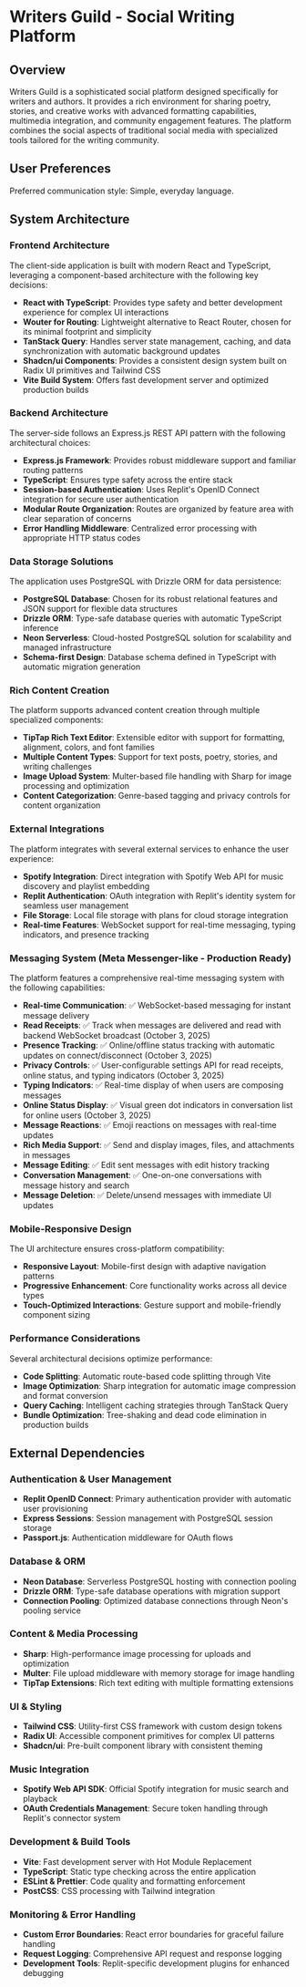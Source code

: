 # Writers Guild - Social Writing Platform

## Overview

Writers Guild is a sophisticated social platform designed specifically for writers and authors. It provides a rich environment for sharing poetry, stories, and creative works with advanced formatting capabilities, multimedia integration, and community engagement features. The platform combines the social aspects of traditional social media with specialized tools tailored for the writing community.

## User Preferences

Preferred communication style: Simple, everyday language.

## System Architecture

### Frontend Architecture
The client-side application is built with modern React and TypeScript, leveraging a component-based architecture with the following key decisions:

- **React with TypeScript**: Provides type safety and better development experience for complex UI interactions
- **Wouter for Routing**: Lightweight alternative to React Router, chosen for its minimal footprint and simplicity
- **TanStack Query**: Handles server state management, caching, and data synchronization with automatic background updates
- **Shadcn/ui Components**: Provides a consistent design system built on Radix UI primitives and Tailwind CSS
- **Vite Build System**: Offers fast development server and optimized production builds

### Backend Architecture
The server-side follows an Express.js REST API pattern with the following architectural choices:

- **Express.js Framework**: Provides robust middleware support and familiar routing patterns
- **TypeScript**: Ensures type safety across the entire stack
- **Session-based Authentication**: Uses Replit's OpenID Connect integration for secure user authentication
- **Modular Route Organization**: Routes are organized by feature area with clear separation of concerns
- **Error Handling Middleware**: Centralized error processing with appropriate HTTP status codes

### Data Storage Solutions
The application uses PostgreSQL with Drizzle ORM for data persistence:

- **PostgreSQL Database**: Chosen for its robust relational features and JSON support for flexible data structures
- **Drizzle ORM**: Type-safe database queries with automatic TypeScript inference
- **Neon Serverless**: Cloud-hosted PostgreSQL solution for scalability and managed infrastructure
- **Schema-first Design**: Database schema defined in TypeScript with automatic migration generation

### Rich Content Creation
The platform supports advanced content creation through multiple specialized components:

- **TipTap Rich Text Editor**: Extensible editor with support for formatting, alignment, colors, and font families
- **Multiple Content Types**: Support for text posts, poetry, stories, and writing challenges
- **Image Upload System**: Multer-based file handling with Sharp for image processing and optimization
- **Content Categorization**: Genre-based tagging and privacy controls for content organization

### External Integrations
The platform integrates with several external services to enhance the user experience:

- **Spotify Integration**: Direct integration with Spotify Web API for music discovery and playlist embedding
- **Replit Authentication**: OAuth integration with Replit's identity system for seamless user management
- **File Storage**: Local file storage with plans for cloud storage integration
- **Real-time Features**: WebSocket support for real-time messaging, typing indicators, and presence tracking

### Messaging System (Meta Messenger-like - Production Ready)
The platform features a comprehensive real-time messaging system with the following capabilities:

- **Real-time Communication**: ✅ WebSocket-based messaging for instant message delivery
- **Read Receipts**: ✅ Track when messages are delivered and read with backend WebSocket broadcast (October 3, 2025)
- **Presence Tracking**: ✅ Online/offline status tracking with automatic updates on connect/disconnect (October 3, 2025)
- **Privacy Controls**: ✅ User-configurable settings API for read receipts, online status, and typing indicators (October 3, 2025)
- **Typing Indicators**: ✅ Real-time display of when users are composing messages
- **Online Status Display**: ✅ Visual green dot indicators in conversation list for online users (October 3, 2025)
- **Message Reactions**: ✅ Emoji reactions on messages with real-time updates
- **Rich Media Support**: ✅ Send and display images, files, and attachments in messages
- **Message Editing**: ✅ Edit sent messages with edit history tracking
- **Conversation Management**: ✅ One-on-one conversations with message history and search
- **Message Deletion**: ✅ Delete/unsend messages with immediate UI updates

### Mobile-Responsive Design
The UI architecture ensures cross-platform compatibility:

- **Responsive Layout**: Mobile-first design with adaptive navigation patterns
- **Progressive Enhancement**: Core functionality works across all device types
- **Touch-Optimized Interactions**: Gesture support and mobile-friendly component sizing

### Performance Considerations
Several architectural decisions optimize performance:

- **Code Splitting**: Automatic route-based code splitting through Vite
- **Image Optimization**: Sharp integration for automatic image compression and format conversion
- **Query Caching**: Intelligent caching strategies through TanStack Query
- **Bundle Optimization**: Tree-shaking and dead code elimination in production builds

## External Dependencies

### Authentication & User Management
- **Replit OpenID Connect**: Primary authentication provider with automatic user provisioning
- **Express Sessions**: Session management with PostgreSQL session storage
- **Passport.js**: Authentication middleware for OAuth flows

### Database & ORM
- **Neon Database**: Serverless PostgreSQL hosting with connection pooling
- **Drizzle ORM**: Type-safe database operations with migration support
- **Connection Pooling**: Optimized database connections through Neon's pooling service

### Content & Media Processing
- **Sharp**: High-performance image processing for uploads and optimization
- **Multer**: File upload middleware with memory storage for image handling
- **TipTap Extensions**: Rich text editing with multiple formatting extensions

### UI & Styling
- **Tailwind CSS**: Utility-first CSS framework with custom design tokens
- **Radix UI**: Accessible component primitives for complex UI patterns
- **Shadcn/ui**: Pre-built component library with consistent theming

### Music Integration
- **Spotify Web API SDK**: Official Spotify integration for music search and playback
- **OAuth Credentials Management**: Secure token handling through Replit's connector system

### Development & Build Tools
- **Vite**: Fast development server with Hot Module Replacement
- **TypeScript**: Static type checking across the entire application
- **ESLint & Prettier**: Code quality and formatting enforcement
- **PostCSS**: CSS processing with Tailwind integration

### Monitoring & Error Handling
- **Custom Error Boundaries**: React error boundaries for graceful failure handling
- **Request Logging**: Comprehensive API request and response logging
- **Development Tools**: Replit-specific development plugins for enhanced debugging